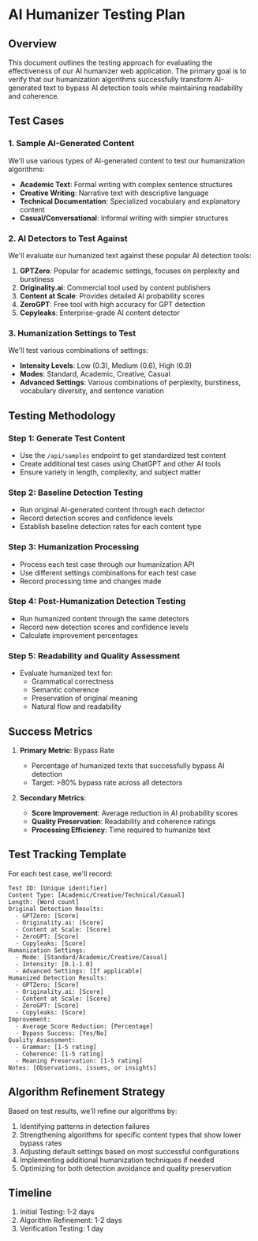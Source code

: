 # AI Humanizer Testing Plan

## Overview
This document outlines the testing approach for evaluating the effectiveness of our AI humanizer web application. The primary goal is to verify that our humanization algorithms successfully transform AI-generated text to bypass AI detection tools while maintaining readability and coherence.

## Test Cases

### 1. Sample AI-Generated Content
We'll use various types of AI-generated content to test our humanization algorithms:

- **Academic Text**: Formal writing with complex sentence structures
- **Creative Writing**: Narrative text with descriptive language
- **Technical Documentation**: Specialized vocabulary and explanatory content
- **Casual/Conversational**: Informal writing with simpler structures

### 2. AI Detectors to Test Against
We'll evaluate our humanized text against these popular AI detection tools:

1. **GPTZero**: Popular for academic settings, focuses on perplexity and burstiness
2. **Originality.ai**: Commercial tool used by content publishers
3. **Content at Scale**: Provides detailed AI probability scores
4. **ZeroGPT**: Free tool with high accuracy for GPT detection
5. **Copyleaks**: Enterprise-grade AI content detector

### 3. Humanization Settings to Test
We'll test various combinations of settings:

- **Intensity Levels**: Low (0.3), Medium (0.6), High (0.9)
- **Modes**: Standard, Academic, Creative, Casual
- **Advanced Settings**: Various combinations of perplexity, burstiness, vocabulary diversity, and sentence variation

## Testing Methodology

### Step 1: Generate Test Content
- Use the `/api/samples` endpoint to get standardized test content
- Create additional test cases using ChatGPT and other AI tools
- Ensure variety in length, complexity, and subject matter

### Step 2: Baseline Detection Testing
- Run original AI-generated content through each detector
- Record detection scores and confidence levels
- Establish baseline detection rates for each content type

### Step 3: Humanization Processing
- Process each test case through our humanization API
- Use different settings combinations for each test case
- Record processing time and changes made

### Step 4: Post-Humanization Detection Testing
- Run humanized content through the same detectors
- Record new detection scores and confidence levels
- Calculate improvement percentages

### Step 5: Readability and Quality Assessment
- Evaluate humanized text for:
  - Grammatical correctness
  - Semantic coherence
  - Preservation of original meaning
  - Natural flow and readability

## Success Metrics

1. **Primary Metric**: Bypass Rate
   - Percentage of humanized texts that successfully bypass AI detection
   - Target: >80% bypass rate across all detectors

2. **Secondary Metrics**:
   - **Score Improvement**: Average reduction in AI probability scores
   - **Quality Preservation**: Readability and coherence ratings
   - **Processing Efficiency**: Time required to humanize text

## Test Tracking Template

For each test case, we'll record:

```
Test ID: [Unique identifier]
Content Type: [Academic/Creative/Technical/Casual]
Length: [Word count]
Original Detection Results:
  - GPTZero: [Score]
  - Originality.ai: [Score]
  - Content at Scale: [Score]
  - ZeroGPT: [Score]
  - Copyleaks: [Score]
Humanization Settings:
  - Mode: [Standard/Academic/Creative/Casual]
  - Intensity: [0.1-1.0]
  - Advanced Settings: [If applicable]
Humanized Detection Results:
  - GPTZero: [Score]
  - Originality.ai: [Score]
  - Content at Scale: [Score]
  - ZeroGPT: [Score]
  - Copyleaks: [Score]
Improvement:
  - Average Score Reduction: [Percentage]
  - Bypass Success: [Yes/No]
Quality Assessment:
  - Grammar: [1-5 rating]
  - Coherence: [1-5 rating]
  - Meaning Preservation: [1-5 rating]
Notes: [Observations, issues, or insights]
```

## Algorithm Refinement Strategy

Based on test results, we'll refine our algorithms by:

1. Identifying patterns in detection failures
2. Strengthening algorithms for specific content types that show lower bypass rates
3. Adjusting default settings based on most successful configurations
4. Implementing additional humanization techniques if needed
5. Optimizing for both detection avoidance and quality preservation

## Timeline

1. Initial Testing: 1-2 days
2. Algorithm Refinement: 1-2 days
3. Verification Testing: 1 day
